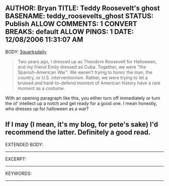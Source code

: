 AUTHOR: Bryan
TITLE: Teddy Roosevelt's ghost
BASENAME: teddy_roosevelts_ghost
STATUS: Publish
ALLOW COMMENTS: 1
CONVERT BREAKS: __default__
ALLOW PINGS: 1
DATE: 12/08/2006 11:31:07 AM
-----
BODY:
<a title="3quarksdaily" href="http://3quarksdaily.blogs.com/3quarksdaily/2006/12/teddy_roosevelt_1.html">3quarksdaily</a>

<blockquote>Two years ago, I dressed up as Theodore Roosevelt for Halloween, and my friend Emily dressed as Cuba. Together, we were "the Spanish-American War". We weren't trying to honor the man, the country, or U.S. interventionism. Rather, we were trying to let a bruised and hard-to-defend moment of American history have a rare moment as a costume.</blockquote>

With an opening paragraph like this, you either turn off immediately or turn the ol' intellect up a notch and get ready for a good one. I mean honestly, who dresses up for halloween as a war?

If I may (I mean, it's my blog, for pete's sake) I'd recommend the latter. Definitely a good read.
-----
EXTENDED BODY:

-----
EXCERPT:

-----
KEYWORDS:

-----


